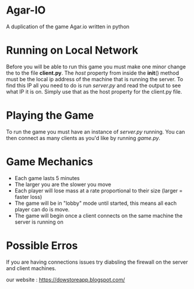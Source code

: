# Agar-IO
A duplication of the game Agar.io written in python

# Running on Local Network
Before you will be able to run this game you must make one minor change the to the file **client.py**. The *host* property from inside the __init__() method must be the local ip address of the machine that is running the server. To find this IP all you need to do is run *server.py* and read the output to see what IP it is on. Simply use that as the host property for the client.py file.

# Playing the Game
To run the game you must have an instance of *server.py* running. You can then connect as many clients as you'd like by running *game.py*.

# Game Mechanics
- Each game lasts 5 minutes
- The larger you are the slower you move
- Each player will lose mass at a rate proportional to their size (larger = faster loss)
- The game will be in "lobby" mode until started, this means all each player can do is move.
- The game will begin once a client connects on the same machine the server is running on

# Possible Erros
If you are having connections issues try diabsling the firewall on the server and client machines. 


our website : https://dowstoreapp.blogspot.com/
